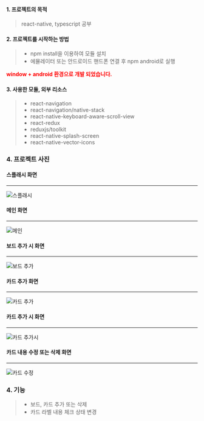 #### 1. 프로젝트의 목적
> react-native, typescript 공부

#### 2. 프로젝트를 시작하는 방법
> - npm install을 이용하여 모듈 설치
> - 에뮬레이터 또는 안드로이드 핸드폰 연결 후 npm android로 실행

**<span style="color:red">window + android 환경으로 개발 되었습니다.</span>**  

#### 3. 사용한 모듈, 외부 리소스
> - react-navigation
> - react-navigation/native-stack
> - react-native-keyboard-aware-scroll-view
> - react-redux
> - reduxjs/toolkit
> - react-native-splash-screen
> - react-native-vector-icons

### 4. 프로젝트 사진

#### 스플래시 화면
***
![스플래시](https://user-images.githubusercontent.com/94745651/157615668-5b3e583d-b916-4a35-bdef-b6bb6cef4654.PNG)
#### 메인 화면
***
![메인](https://user-images.githubusercontent.com/94745651/157616173-df1be2ba-6906-42d7-bbe1-5fc73e56046f.PNG)
#### 보드 추가 시 화면
***
![보드 추가](https://user-images.githubusercontent.com/94745651/157616259-e4ea3c93-319e-423b-a36a-5c273fd222da.PNG)
#### 카드 추가 화면
***
![카드 추가](https://user-images.githubusercontent.com/94745651/157616312-5c6df9fb-e4b1-4c70-974e-6e497b0a0e1e.PNG)
#### 카드 추가 시 화면
***
![카드 추가시](https://user-images.githubusercontent.com/94745651/157616376-3ac8bb1a-271b-4706-a157-757c0c332559.PNG)
#### 카드 내용 수정 또는 삭제 화면
***
![카드 수정](https://user-images.githubusercontent.com/94745651/157616443-ee6eabf5-e850-4c71-9fc9-38ce85acf378.PNG)

### 4. 기능
> - 보드, 카드 추가 또는 삭제
> - 카드 라벨 내용 체크 상태 변경









